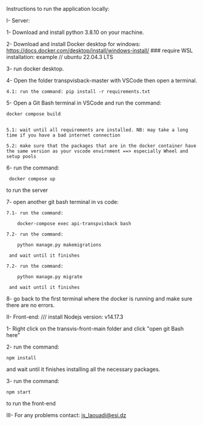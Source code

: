 Instructions to run the application locally:

I- Server:

  1- Download and install python 3.8.10 on your machine.
  
  2- Download and install Docker desktop for windows:  https://docs.docker.com/desktop/install/windows-install/   ### require WSL installation: example // ubuntu 22.04.3 LTS
  
  3- run docker desktop.
  
  4- Open the folder transpvisback-master with VSCode then open a terminal.
  
  	4.1: run the command: pip install -r requirements.txt
   
  5- Open a Git Bash terminal in VSCode and run the command: 
  
  	docker compose build 
   

  	5.1: wait until all requirements are installed. NB: may take a long time if you have a bad internet connection

   	5.2: make sure that the packages that are in the docker container have the same version as your vscode envirnment ==> especially Wheel and setup pools
  
  6- run the command: 
  
 	 docker compose up
  
  to run the server
  
  7- open another git bash terminal in vs code: 
  
    7.1- run the command: 
    
    	docker-compose exec api-transpvisback bash
	
    7.2- run the command: 
    
    	python manage.py makemigrations 
     
     and wait until it finishes
	
    7.2- run the command: 
    
    	python manage.py migrate 
     
     and wait until it finishes
	
  8- go back to the first terminal where the docker is running and make sure there are no errors.
  

II- Front-end:  /// install Nodejs version: v14.17.3

  1- Right click on the transvis-front-main folder and click "open git Bash here"
  
  2- run the command: 
  
  	npm install
  
  and wait until it finishes installing all the necessary packages.
  
  3- run the command: 
  
  	npm start
   
   to run the front-end
  

III- For any problems contact: js_laouadi@esi.dz

